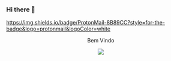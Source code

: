### Hi there 👋

https://img.shields.io/badge/ProtonMail-8B89CC?style=for-the-badge&logo=protonmail&logoColor=white






<p align="center"> Bem Vindo </p>
<p align="center">   <img alingn="center" src="https://profile-counter.glitch.me/ghsguimaraes/count.svg" /></p>


